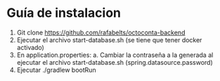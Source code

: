 # Guía de instalacion
1.	Git clone https://github.com/rafabelts/octoconta-backend
2.	Ejecutar el archivo start-database.sh (se tiene que tener docker activado)
3.	En application.properties:
    a.	Cambiar la contraseña a la generada al ejecutar el archivo start-database.sh (spring.datasource.password)
4.	Ejecutar ./gradlew bootRun

